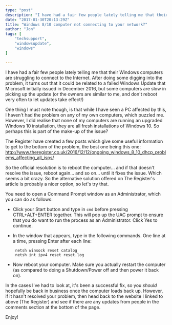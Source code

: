 ```yaml
---
type: "post"
description: "I have had a fair few people lately telling me that their Windows computers are struggling to connect to the Internet..."
date: "2017-01-30T20:13:29Z"
title: "Windows 8/10 computer not connecting to your network?"
author: "Jon"
tags: [
	"techsupport",
	"windowsupdate",
	"windows"
]

---
```


I have had a fair few people lately telling me that their Windows computers are struggling to connect to the Internet. After doing some digging into the problem, it turns out that it could be related to a failed Windows Update that Microsoft initially issued in December 2016, but some computers are slow in picking up the update (or the owners are similar to me, and don't reboot very often to let updates take effect!)

One thing I must note though, is that while I have seen a PC affected by this, I haven't had the problem on any of my own computers, which puzzled me. However, I did realise that none of my computers are running an upgraded Windows 10 installation, they are all fresh installations of Windows 10. So perhaps this is part of the make-up of the issue?

The Register have created a few posts which give some useful information to get to the bottom of the problem, the best one being this one: http://www.theregister.co.uk/2016/12/12/ongoing_windows_8_10_dhcp_problems_affecting_all_isps/

So the official resolution is to reboot the computer... and if that doesn't resolve the issue, reboot again... and so on... until it fixes the issue. Which seems a bit crazy. So the alternative solution offered on The Register's article is probably a nicer option, so let's try that.

You need to open a Command Prompt window as an Administrator, which you can do as follows:

 * Click your Start button and type in `cmd` before pressing CTRL+ALT+ENTER together. This will pop up the UAC prompt to ensure that you do want to run the process as an Administrator. Click Yes to continue.
 * In the window that appears, type in the following commands. One line at a time, pressing Enter after each line:

		netsh winsock reset catalog
		netsh int ipv4 reset reset.log

 * Now reboot your computer. Make sure you actually restart the computer (as compared to doing a Shutdown/Power off and then power it back on).

In the cases I've had to look at, it's been a successful fix, so you *should* hopefully be back in business once the computer loads back up. However, if it hasn't resolved your problem, then head back to the website I linked to above (The Register) and see if there are any updates from people in the comments section at the bottom of the page.

Enjoy!

